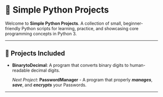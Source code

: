 # 🐍 **Simple Python Projects**

Welcome to **Simple Python Projects**. A collection of small, beginner-friendly Python scripts for learning, practice, and showcasing core programming concepts in Python 3.

---

## 📂 Projects Included

 - **BinarytoDecimal**: A program that converts binary digits to human-readable decimal digits.

   *Next Project*: **PasswordManager** - A program that properly ***manages***, ***save***, and ***encrypts*** your Passwords.
---

